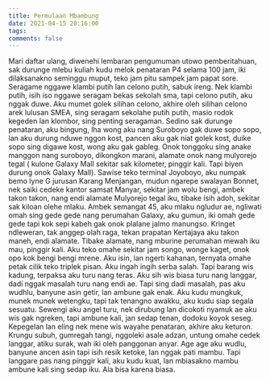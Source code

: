 ```yaml
---
title: Permulaan Mbambung
date: 2021-04-15 20:16:00
tags:
comments: false
---
```

Mari daftar ulang, diwenehi  lembaran pengumuman utowo pemberitahuan, sak durunge mlebu kuliah kudu melok penataran P4 selama 100 jam, iki dilaksanakno seminggu muput, teko jam pitu sampek jam papat sore. Seragame nggawe klambi putih lan celono putih, sabuk ireng.
Nek klambi putih, isih iso nggawe seragam bekas sekolah sma, tapi celono putih, aku nggak duwe. Aku mumet golek silihan celono, akhire oleh silihan celono arek lulusan SMEA, sing seragam sekolahe putih putih, masio rodok kegeden lan klombor, sing penting seragaman.
Sedino sak durunge penataran, aku bingung, lha wong aku nang Suroboyo gak duwe sopo sopo, lan aku durung nduwe nggon kost, pancen aku gak niat golek kost, duike sopo sing digawe kost, wong aku gak gableg. Onok tonggoku sing anake manggon nang suroboyo, dikongkon marani, alamate onok nang mulyorejo tegal ( kulone Galaxy Mall sekitar sak kilometer, pinggir kali. Tapi biyen durung onok Galaxy Mall).
Sawise teko terminal Joyoboyo, aku numpak bemo lyne G jurusan Karang Menjangan, mudun ngarepe swalayan Bonnet, nek saiki cedeke kantor samsat Manyar, sekitar jam wolu bengi, ambek takon takon, nang endi alamate Mulyorejo tegal iku, tibake isih adoh, sekitar sak kiloan olehe mlaku. Ambek semangat 45, aku mlaku ngludur ae, ngliwati omah sing gede gede nang perumahan Galaxy, aku gumun, iki omah gede gede tapi kok sepi kabeh gak onok plalane jalmo manungso. Kringet ndleweran, tak anggep olah raga, tekan prapatan Kertajaya aku takon maneh, endi alamate. Tibake alamate, nang mburine perumahan mewah iku mau, pinggir kali. Aku teko omahe sekitar jam songo, wonge kaget, onok opo kok bengi bengi mrene. Aku isin, lan ngerti kahanan, ternyata omahe petak cilik teko triplek pisan. Aku ingah ingih serba salah. Tapi barang wis kadung, terpaksa aku turu nang teras. Aku sih wis biasa turu nang langgar, dadi nggak masalah turu nang endi ae. Tapi sing dadi masalah, pas aku wudhlu, banyune asin getir, lan ambune gak enak. Aku kudu mungkuk, munek munek wetengku, tapi tak tenangno awakku, aku kudu siap segala sesuatu. Sewengi aku angel turu, nek dirubung lan dicokoti nyamuk ae aku wis gak ngreken, tapi ambune kali, jan sedap tenan, dodoku koyok seseg. Kepegelan lan eling nek mene wis wayahe penataran, akhire aku keturon.
Krungu subuh, gumregah tangi, nggoleki asale adzan, untung omahe cedek langgar, atiku surak, wah iki oleh panggonan anyar. Age age aku wudlu, banyune ancen asin tapi isih resik ketoke, lan nggak pati mambu. Tapi langgare pas nang pinggir kali, aku kudu kuat, lan mbiasakno mambu ambune kali sing sedap iku. Ala bisa karena biasa.
